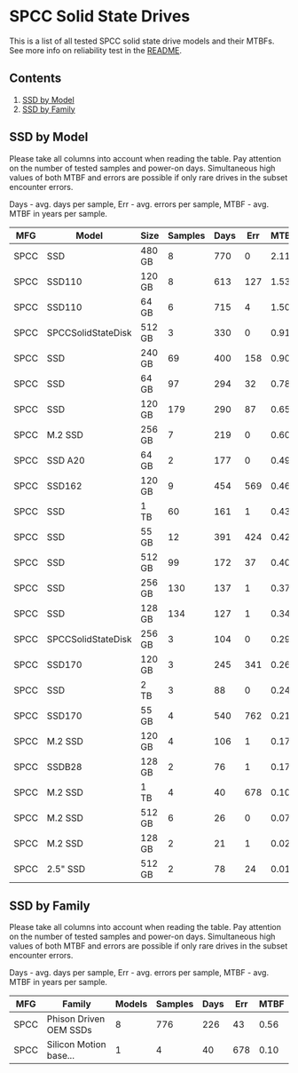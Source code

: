 SPCC Solid State Drives
=======================

This is a list of all tested SPCC solid state drive models and their MTBFs. See
more info on reliability test in the [README](https://github.com/linuxhw/SMART).

Contents
--------

1. [ SSD by Model  ](#ssd-by-model)
2. [ SSD by Family ](#ssd-by-family)

SSD by Model
------------

Please take all columns into account when reading the table. Pay attention on the
number of tested samples and power-on days. Simultaneous high values of both MTBF
and errors are possible if only rare drives in the subset encounter errors.

Days - avg. days per sample,
Err  - avg. errors per sample,
MTBF - avg. MTBF in years per sample.

| MFG       | Model              | Size   | Samples | Days  | Err   | MTBF |
|-----------|--------------------|--------|---------|-------|-------|------|
| SPCC      | SSD                | 480 GB | 8       | 770   | 0     | 2.11   |
| SPCC      | SSD110             | 120 GB | 8       | 613   | 127   | 1.53   |
| SPCC      | SSD110             | 64 GB  | 6       | 715   | 4     | 1.50   |
| SPCC      | SPCCSolidStateDisk | 512 GB | 3       | 330   | 0     | 0.91   |
| SPCC      | SSD                | 240 GB | 69      | 400   | 158   | 0.90   |
| SPCC      | SSD                | 64 GB  | 97      | 294   | 32    | 0.78   |
| SPCC      | SSD                | 120 GB | 179     | 290   | 87    | 0.65   |
| SPCC      | M.2 SSD            | 256 GB | 7       | 219   | 0     | 0.60   |
| SPCC      | SSD A20            | 64 GB  | 2       | 177   | 0     | 0.49   |
| SPCC      | SSD162             | 120 GB | 9       | 454   | 569   | 0.46   |
| SPCC      | SSD                | 1 TB   | 60      | 161   | 1     | 0.43   |
| SPCC      | SSD                | 55 GB  | 12      | 391   | 424   | 0.42   |
| SPCC      | SSD                | 512 GB | 99      | 172   | 37    | 0.40   |
| SPCC      | SSD                | 256 GB | 130     | 137   | 1     | 0.37   |
| SPCC      | SSD                | 128 GB | 134     | 127   | 1     | 0.34   |
| SPCC      | SPCCSolidStateDisk | 256 GB | 3       | 104   | 0     | 0.29   |
| SPCC      | SSD170             | 120 GB | 3       | 245   | 341   | 0.26   |
| SPCC      | SSD                | 2 TB   | 3       | 88    | 0     | 0.24   |
| SPCC      | SSD170             | 55 GB  | 4       | 540   | 762   | 0.21   |
| SPCC      | M.2 SSD            | 120 GB | 4       | 106   | 1     | 0.17   |
| SPCC      | SSDB28             | 128 GB | 2       | 76    | 1     | 0.17   |
| SPCC      | M.2 SSD            | 1 TB   | 4       | 40    | 678   | 0.10   |
| SPCC      | M.2 SSD            | 512 GB | 6       | 26    | 0     | 0.07   |
| SPCC      | M.2 SSD            | 128 GB | 2       | 21    | 1     | 0.02   |
| SPCC      | 2.5" SSD           | 512 GB | 2       | 78    | 24    | 0.01   |

SSD by Family
-------------

Please take all columns into account when reading the table. Pay attention on the
number of tested samples and power-on days. Simultaneous high values of both MTBF
and errors are possible if only rare drives in the subset encounter errors.

Days - avg. days per sample,
Err  - avg. errors per sample,
MTBF - avg. MTBF in years per sample.

| MFG       | Family                 | Models | Samples | Days  | Err   | MTBF |
|-----------|------------------------|--------|---------|-------|-------|------|
| SPCC      | Phison Driven OEM SSDs | 8      | 776     | 226   | 43    | 0.56   |
| SPCC      | Silicon Motion base... | 1      | 4       | 40    | 678   | 0.10   |
